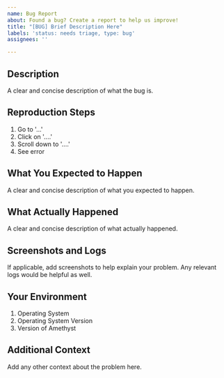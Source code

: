 ```yaml
---
name: Bug Report
about: Found a bug? Create a report to help us improve!
title: "[BUG] Brief Description Here"
labels: 'status: needs triage, type: bug'
assignees: ''

---
```


## Description

A clear and concise description of what the bug is.

## Reproduction Steps

1. Go to '...'
2. Click on '....'
3. Scroll down to '....'
4. See error

## What You Expected to Happen

A clear and concise description of what you expected to happen.

## What Actually Happened

A clear and concise description of what actually happened.

## Screenshots and Logs

If applicable, add screenshots to help explain your problem. Any relevant logs would be helpful as well.

## Your Environment

1. Operating System
2. Operating System Version
3. Version of Amethyst

## Additional Context
Add any other context about the problem here.
